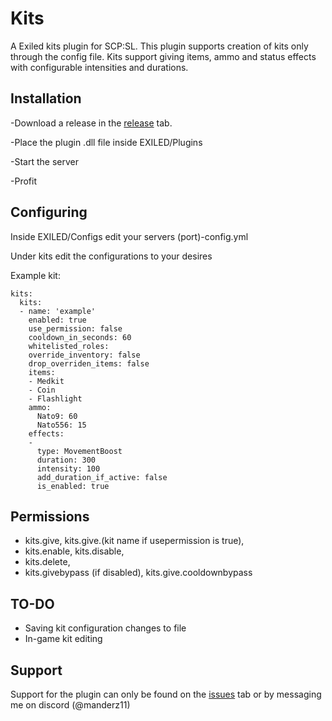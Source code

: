# Kits

A Exiled kits plugin for SCP:SL. This plugin supports creation of kits only through the config file. Kits support giving items, ammo and status effects with configurable intensities and durations.

## Installation

-Download a release in the [release](https://github.com/manderz11/ExiledKitsPlugin/releases) tab.

-Place the plugin .dll file inside EXILED/Plugins

-Start the server

-Profit

## Configuring

Inside EXILED/Configs edit your servers (port)-config.yml

Under kits edit the configurations to your desires

Example kit:
```
kits:
  kits:
  - name: 'example'
    enabled: true
    use_permission: false
    cooldown_in_seconds: 60
    whitelisted_roles:
    override_inventory: false
    drop_overriden_items: false
    items:
    - Medkit
    - Coin
    - Flashlight
    ammo:
      Nato9: 60
      Nato556: 15
    effects:
    -
      type: MovementBoost
      duration: 300
      intensity: 100
      add_duration_if_active: false
      is_enabled: true
```

## Permissions

- kits.give, kits.give.(kit name if usepermission is true),
- kits.enable, kits.disable,
- kits.delete,
- kits.givebypass (if disabled), kits.give.cooldownbypass 

## TO-DO

- Saving kit configuration changes to file
- In-game kit editing

## Support

Support for the plugin can only be found on the [issues](https://github.com/manderz11/ExiledKitsPlugin/issues) tab or by messaging me on discord (@manderz11)
